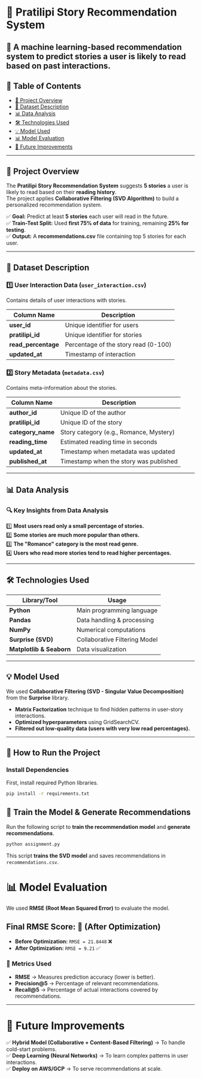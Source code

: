 # 📖 Pratilipi Story Recommendation System

🚀 **A machine learning-based recommendation system to predict stories a user is likely to read based on past interactions.**  
---

## 📌 Table of Contents
- [📖 Project Overview](#-project-overview)
- [📂 Dataset Description](#-dataset-description)
- [📊 Data Analysis](#-data-analysis)
- [🛠 Technologies Used](#-technologies-used)
- [💡 Model Used](#-model-used)
- [📊 Model Evaluation](#-model-evaluation)
- [🚀 Future Improvements](#-future-improvements)

---

## 📖 Project Overview
The **Pratilipi Story Recommendation System** suggests **5 stories** a user is likely to read based on their **reading history**.  
The project applies **Collaborative Filtering (SVD Algorithm)** to build a personalized recommendation system.

✅ **Goal:** Predict at least **5 stories** each user will read in the future.  
✅ **Train-Test Split:** Used **first 75% of data** for training, remaining **25% for testing**.  
✅ **Output:** A **recommendations.csv** file containing top 5 stories for each user.

---

## 📂 Dataset Description

### **1️⃣ User Interaction Data (`user_interaction.csv`)**
Contains details of user interactions with stories.

| Column Name | Description |
|-------------|------------|
| **user_id** | Unique identifier for users |
| **pratilipi_id** | Unique identifier for stories |
| **read_percentage** | Percentage of the story read (0-100) |
| **updated_at** | Timestamp of interaction |

### **2️⃣ Story Metadata (`metadata.csv`)**
Contains meta-information about the stories.

| Column Name | Description |
|-------------|------------|
| **author_id** | Unique ID of the author |
| **pratilipi_id** | Unique ID of the story |
| **category_name** | Story category (e.g., Romance, Mystery) |
| **reading_time** | Estimated reading time in seconds |
| **updated_at** | Timestamp when metadata was updated |
| **published_at** | Timestamp when the story was published |

---

## 📊 Data Analysis

### 🔍 Key Insights from Data Analysis
1️⃣ **Most users read only a small percentage of stories.**  
2️⃣ **Some stories are much more popular than others.**  
3️⃣ **The "Romance" category is the most read genre.**  
4️⃣ **Users who read more stories tend to read higher percentages.**  

---

## 🛠 Technologies Used

| **Library/Tool** | **Usage** |
|-----------------|---------|
| **Python** | Main programming language |
| **Pandas** | Data handling & processing |
| **NumPy** | Numerical computations |
| **Surprise (SVD)** | Collaborative Filtering Model |
| **Matplotlib & Seaborn** | Data visualization |

---

## 💡 Model Used
We used **Collaborative Filtering (SVD - Singular Value Decomposition)** from the **Surprise** library.  
- **Matrix Factorization** technique to find hidden patterns in user-story interactions.  
- **Optimized hyperparameters** using GridSearchCV.  
- **Filtered out low-quality data (users with very low read percentages).**  

---

## 📌 How to Run the Project

###  Install Dependencies
First, install required Python libraries.
```sh
pip install -r requirements.txt
```
## 📌 Train the Model & Generate Recommendations  
Run the following script to **train the recommendation model** and **generate recommendations**.

```sh
python assignment.py
```
This script **trains the SVD model** and saves recommendations in `recommendations.csv`.

# 📊 Model Evaluation  

We used **RMSE (Root Mean Squared Error)** to evaluate the model.

## **Final RMSE Score: 🚀 (After Optimization)**  
- **Before Optimization:** `RMSE = 21.8448` ❌  
- **After Optimization:** `RMSE = 9.21` ✅  

### 📌 **Metrics Used**  
- **RMSE** → Measures prediction accuracy (lower is better).  
- **Precision@5** → Percentage of relevant recommendations.  
- **Recall@5** → Percentage of actual interactions covered by recommendations.  

---

# 🚀 Future Improvements  

✅ **Hybrid Model (Collaborative + Content-Based Filtering)** → To handle cold-start problems.  
✅ **Deep Learning (Neural Networks)** → To learn complex patterns in user interactions.  
✅ **Deploy on AWS/GCP** → To serve recommendations at scale.  

